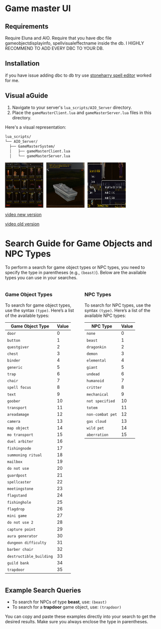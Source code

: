 # Game master UI

## Requirements

Require Eluna and AIO.
Require that you have dbc file gameobjectdisplayinfo, spellvisualeffectname inside the db. I HIGHLY RECOMMEND TO ADD EVERY DBC TO YOUR DB.

## Installation

if you have issue adding dbc to db try use [stoneharry spell editor](https://github.com/stoneharry/WoW-Spell-Editor) worked for me.

## Visual aGuide

1. Navigate to your server's `lua_scripts/AIO_Server` directory.
2. Place the `gameMasterClient.lua` and `gameMasterServer.lua` files in this directory.

Here's a visual representation:

```plaintext
lua_scripts/
└── AIO_Server/
  ├── GameMasterSystem/
  │   ├── gameMasterClient.lua
  │   └── gameMasterServer.lua
```

<div style="display: flex; gap: 10px;">
  <img src="src/assets/2024-10-20-16-04-05.png" alt="Game Master UI" style="width: 25%;">
  <img src="src/assets/2024-10-20-16-00-51.png" alt="Game Master UI1" style="width: 25%;">
  <img src="src/assets/2024-10-20-16-03-08.png" alt="Game Master UI2" style="width: 25%;">
</div>

[video new version](https://streamable.com/8qgjde)

[video old version](https://streamable.com/e76v5t)

# Search Guide for Game Objects and NPC Types

To perform a search for game object types or NPC types, you need to specify the type in parentheses (e.g., `(beast)`). Below are the available types you can use in your searches.

<div style="display: flex; gap: 20px;">

<div style="flex: 1;">

### Game Object Types

To search for game object types, use the syntax `(type)`. Here’s a list of the available types:

| **Game Object Type**    | **Value** |
| ----------------------- | --------- |
| `door`                  | 0         |
| `button`                | 1         |
| `questgiver`            | 2         |
| `chest`                 | 3         |
| `binder`                | 4         |
| `generic`               | 5         |
| `trap`                  | 6         |
| `chair`                 | 7         |
| `spell focus`           | 8         |
| `text`                  | 9         |
| `goober`                | 10        |
| `transport`             | 11        |
| `areadamage`            | 12        |
| `camera`                | 13        |
| `map object`            | 14        |
| `mo transport`          | 15        |
| `duel arbiter`          | 16        |
| `fishingnode`           | 17        |
| `summoning ritual`      | 18        |
| `mailbox`               | 19        |
| `do not use`            | 20        |
| `guardpost`             | 21        |
| `spellcaster`           | 22        |
| `meetingstone`          | 23        |
| `flagstand`             | 24        |
| `fishinghole`           | 25        |
| `flagdrop`              | 26        |
| `mini game`             | 27        |
| `do not use 2`          | 28        |
| `capture point`         | 29        |
| `aura generator`        | 30        |
| `dungeon difficulty`    | 31        |
| `barber chair`          | 32        |
| `destructible_building` | 33        |
| `guild bank`            | 34        |
| `trapdoor`              | 35        |

</div>

<div style="flex: 1;">

### NPC Types

To search for NPC types, use the syntax `(type)`. Here’s a list of the available NPC types:

| **NPC Type**     | **Value** |
| ---------------- | --------- |
| `none`           | 0         |
| `beast`          | 1         |
| `dragonkin`      | 2         |
| `demon`          | 3         |
| `elemental`      | 4         |
| `giant`          | 5         |
| `undead`         | 6         |
| `humanoid`       | 7         |
| `critter`        | 8         |
| `mechanical`     | 9         |
| `not specified`  | 10        |
| `totem`          | 11        |
| `non-combat pet` | 12        |
| `gas cloud`      | 13        |
| `wild pet`       | 14        |
| `aberration`     | 15        |

</div>

</div>

## Example Search Queries

- To search for NPCs of type **beast**, use: `(beast)`
- To search for a **trapdoor** game object, use: `(trapdoor)`

You can copy and paste these examples directly into your search to get the desired results. Make sure you always enclose the type in parentheses.
